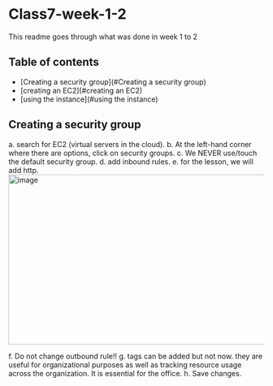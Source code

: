 # Class7-week-1-2

This readme goes through what was done in week 1 to 2 

## Table of contents

- [Creating a security group](#Creating a security group)
- [creating an EC2](#creating an EC2)
- [using the instance](#using the instance)


## Creating a security group

a. search for EC2 (virtual servers in the cloud).
b. At the left-hand corner where there are options, click on security groups.
c. We NEVER use/touch the default security group.
d.  add inbound rules.
e. for the lesson, we will add http.
<img width="920" height="335" alt="image" src="https://github.com/user-attachments/assets/4c095765-7fdb-4bc5-8dc5-19105839fe56" />

f. Do not change outbound rule!!
g. tags can be added but not now. they are useful for organizational purposes as well as tracking resource usage across the organization. It is essential for the office.
h. Save changes.
